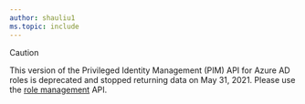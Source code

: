 ```yaml
---
author: shauliu1
ms.topic: include
---
```


<!-- markdownlint-disable MD041-->

>[!CAUTION]
>This version of the Privileged Identity Management (PIM) API for Azure AD roles is deprecated and stopped returning data on May 31, 2021. Please use the [role management](/graph/api/resources/rolemanagement?view=graph-rest-beta&preserve-view=true) API.
